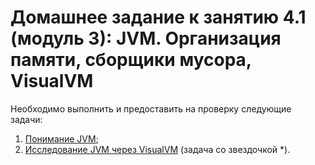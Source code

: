 # Домашнее задание к занятию 4.1 (модуль 3): JVM. Организация памяти, сборщики мусора, VisualVM

Необходимо выполнить и предоставить на проверку следующие задачи:

1. [Понимание JVM](./task1/README.md);	
2. [Исследование JVM через VisualVM](./task2/README.md) (задача со звездочкой *).

